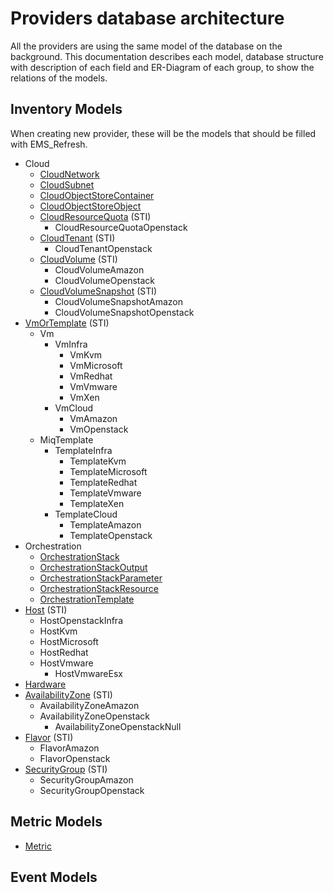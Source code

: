 ---
---
# Providers database architecture

All the providers are using the same model of the database on the
background. This documentation describes each model, database
structure with description of each field and ER-Diagram of each
group, to show the relations of the models.

## Inventory Models

When creating new provider, these will be the models that should
be filled with EMS_Refresh.

* Cloud
  * [CloudNetwork](providers_database_architecture/cloud_network.md)
  * [CloudSubnet](providers_database_architecture/cloud_subnet.md)
  * [CloudObjectStoreContainer](providers_database_architecture/cloud_object_store_container.md)
  * [CloudObjectStoreObject](providers_database_architecture/cloud_object_store_object.md)
  * [CloudResourceQuota](providers_database_architecture/cloud_resource_quota.md) (STI)
    * CloudResourceQuotaOpenstack
  * [CloudTenant](providers_database_architecture/cloud_tenant.md) (STI)
    * CloudTenantOpenstack
  * [CloudVolume](providers_database_architecture/cloud_volume.md) (STI)
    * CloudVolumeAmazon
    * CloudVolumeOpenstack
  * [CloudVolumeSnapshot](providers_database_architecture/cloud_volume_snapshot.md) (STI)
    * CloudVolumeSnapshotAmazon
    * CloudVolumeSnapshotOpenstack
* [VmOrTemplate](providers_database_architecture/vm_or_template.md) (STI)
  * Vm
    * VmInfra
      * VmKvm
      * VmMicrosoft
      * VmRedhat
      * VmVmware
      * VmXen
    * VmCloud
      * VmAmazon
      * VmOpenstack
  * MiqTemplate
    * TemplateInfra
      * TemplateKvm
      * TemplateMicrosoft
      * TemplateRedhat
      * TemplateVmware
      * TemplateXen
    * TemplateCloud
      * TemplateAmazon
      * TemplateOpenstack
* Orchestration
  * [OrchestrationStack](providers_database_architecture/orchestration_stack.md)
  * [OrchestrationStackOutput](providers_database_architecture/orchestration_stack_output.md)
  * [OrchestrationStackParameter](providers_database_architecture/orchestration_stack_parameter.md)
  * [OrchestrationStackResource](providers_database_architecture/orchestration_stack_resource.md)
  * [OrchestrationTemplate](providers_database_architecture/orchestration_template.md)
* [Host](providers_database_architecture/host.md) (STI)
  * HostOpenstackInfra
  * HostKvm
  * HostMicrosoft
  * HostRedhat
  * HostVmware
    * HostVmwareEsx
* [Hardware](providers_database_architecture/hardware.md)
* [AvailabilityZone](providers_database_architecture/availability_zone.md) (STI)
  * AvailabilityZoneAmazon
  * AvailabilityZoneOpenstack
    * AvailabilityZoneOpenstackNull
* [Flavor](providers_database_architecture/flavor.md) (STI)
  * FlavorAmazon
  * FlavorOpenstack
* [SecurityGroup](providers_database_architecture/security_group.md) (STI)
  * SecurityGroupAmazon
  * SecurityGroupOpenstack

## Metric Models

* [Metric](providers_database_architecture/metric.md)

## Event Models
